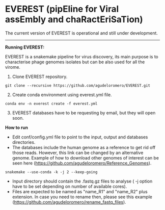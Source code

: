 # EVEREST (pipEline for Viral assEmbly and chaRactEriSaTion)

The current version of EVEREST is operational and still under development.

---
**Running EVEREST:**

EVEREST is a snakemake pipeline for virus discovery, its main purpose is to characterise phage genomes isolates but can be also used for all the virome.
1. Clone EVEREST repository.
```
git clone --recursive https://github.com/agudeloromero/EVEREST.git
```

2. Create conda environment using everest.yml file.
```
conda env -n everest create -f everest.yml
```

3. EVEREST databases have to be requesting by email, but they will open soon.

**How to run**

* Edit conf/config.yml file to point to the input, output and databases directories.
* The databases include the human genome as a reference to get rid off those reads. However, this link can be changed by an alternative genome. Example of how to download other genomes of interest can be seen here (https://github.com/agudeloromero/Reference_Genomes). 
```
snakemake --use-conda -k -j 2 --keep-going
```
* Input directory should contain the .fastq.gz files to analyse ( -j option have to be set depending on number of available cores).
* Files are expected to be named as "name_R1" and "name_R2" plus extension. In case you need to rename then, please see this example (https://github.com/agudeloromero/rename_fastq_files).

